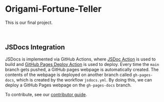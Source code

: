 # Origami-Fortune-Teller
This is our final project.  

<br>

## JSDocs Integration

JSDocs is implemented via GitHub Actions, where [JSDoc Action](https://github.com/andstor/jsdoc-action) is used to build and [GitHub Pages Deploy Action](https://github.com/JamesIves/github-pages-deploy-action) is used to deploy. Every time the `main` branch gets pushed, a GitHub pages webpage is automatically created. The contents of the webpage is deployed on another branch called `gh-pages-docs`, which is created by the workflow `jsdocs.yml`. By doing this, we can deploy a GitHub Pages webpage on the `gh-pages-docs` branch.

To contribute, see our [contributor guide](CONTRIBUTING.md).
